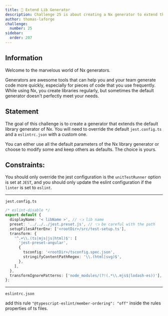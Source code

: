 ```yaml
---
title: 🔴 Extend Lib Generator
description: Challenge 25 is about creating a Nx generator to extend the built-in Library Generator
author: thomas-laforge
challenge:
  number: 25
sidebar:
  order: 207
---
```


## Information

Welcome to the marvelous world of Nx generators.

Generators are awesome tools that can help you and your team generate code more quickly, especially for pieces of code that you use frequently. While using Nx, you create libraries regularly, but sometimes the default generator doesn't perfectly meet your needs.

## Statement

The goal of this challenge is to create a generator that extends the default library generator of Nx. You will need to override the default `jest.config.ts` and a `eslintrc.json` with a custom one.

You can either use all the default parameters of the Nx library generator or choose to modify some and keep others as defaults. The choice is yours.

## Constraints:

You should only override the jest configuration is the `unitTestRunner` option is set at `JEST`, and you should only update the eslint configuration if the `linter` is set to `eslint`.

---

`jest.config.ts`

```ts
/* eslint-disable */
export default {
  displayName: '< libName >', // 👈 lib name
  preset: '../../../jest.preset.js', // 👈 be careful with the path
  setupFilesAfterEnv: ['<rootDir>/src/test-setup.ts'],
  transform: {
    '^.+\\.(ts|mjs|js|html)$': [
      'jest-preset-angular',
      {
        tsconfig: '<rootDir>/tsconfig.spec.json',
        stringifyContentPathRegex: '\\.(html|svg)$',
      },
    ],
  },
  transformIgnorePatterns: ['node_modules/(?!(.*\\.mjs$|lodash-es))'],
};
```

---

`eslintrc.json`

add this rule `"@typescript-eslint/member-ordering": "off"` inside the rules properties of ts files.
